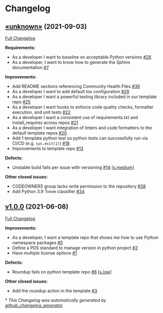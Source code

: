 # Changelog

## [«unknown»](https://github.com/NASA-PDS/pds-template-repo-python/tree/«unknown») (2021-09-03)

[Full Changelog](https://github.com/NASA-PDS/pds-template-repo-python/compare/v1.0.0...«unknown»)

**Requirements:**

- As a developer I want to baseline on acceptable Python versions [\#28](https://github.com/NASA-PDS/pds-template-repo-python/issues/28)
- As a developer, I want to know how to generate the Sphinx documentation [\#7](https://github.com/NASA-PDS/pds-template-repo-python/issues/7)

**Improvements:**

- Add README sections referencing Community Health Files [\#36](https://github.com/NASA-PDS/pds-template-repo-python/issues/36)
- As a developer I want to add default tox configuration [\#29](https://github.com/NASA-PDS/pds-template-repo-python/issues/29)
- As a developer I want a powerful testing library included in our template repo [\#25](https://github.com/NASA-PDS/pds-template-repo-python/issues/25)
- As a developer I want hooks to enforce code quality checks, formatter execution, and unit tests [\#22](https://github.com/NASA-PDS/pds-template-repo-python/issues/22)
- As a developer I want a consistent use of requirements.txt and install\_requires across repos [\#21](https://github.com/NASA-PDS/pds-template-repo-python/issues/21)
- As a developer I want integration of linters and code formatters to the default template repos [\#20](https://github.com/NASA-PDS/pds-template-repo-python/issues/20)
- Add 1 template python test so python tests can successfully run via CI/CD \(e.g. `sys.exit(1)`\) [\#18](https://github.com/NASA-PDS/pds-template-repo-python/issues/18)
- Improvements to template repo [\#13](https://github.com/NASA-PDS/pds-template-repo-python/issues/13)

**Defects:**

- Unstable build fails per issue with versioning [\#14](https://github.com/NASA-PDS/pds-template-repo-python/issues/14) [[s.medium](https://github.com/NASA-PDS/pds-template-repo-python/labels/s.medium)]

**Other closed issues:**

- CODEOWNERS group lacks write permission to the repository [\#38](https://github.com/NASA-PDS/pds-template-repo-python/issues/38)
- Add Python 3.9 Trove classifier [\#34](https://github.com/NASA-PDS/pds-template-repo-python/issues/34)

## [v1.0.0](https://github.com/NASA-PDS/pds-template-repo-python/tree/v1.0.0) (2021-06-08)

[Full Changelog](https://github.com/NASA-PDS/pds-template-repo-python/compare/ab80899dbf13ccf7d0b2e1debd5ec2c66270fec5...v1.0.0)

**Improvements:**

- As a developer, I want a template repo that shows me how to use Python namespace packages [\#5](https://github.com/NASA-PDS/pds-template-repo-python/issues/5)
- Define a PDS standard to manage version in python project [\#2](https://github.com/NASA-PDS/pds-template-repo-python/issues/2)
- Have multiple license options [\#1](https://github.com/NASA-PDS/pds-template-repo-python/issues/1)

**Defects:**

- Roundup fails on python template repo [\#8](https://github.com/NASA-PDS/pds-template-repo-python/issues/8) [[s.low](https://github.com/NASA-PDS/pds-template-repo-python/labels/s.low)]

**Other closed issues:**

- Add the roundup action in the template [\#3](https://github.com/NASA-PDS/pds-template-repo-python/issues/3)



\* *This Changelog was automatically generated by [github_changelog_generator](https://github.com/github-changelog-generator/github-changelog-generator)*
